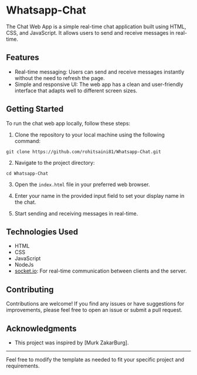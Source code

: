 # Whatsapp-Chat

The Chat Web App is a simple real-time chat application built using HTML, CSS, and JavaScript. It allows users to send and receive messages in real-time.


## Features

- Real-time messaging: Users can send and receive messages instantly without the need to refresh the page.
- Simple and responsive UI: The web app has a clean and user-friendly interface that adapts well to different screen sizes.


## Getting Started

To run the chat web app locally, follow these steps:

1. Clone the repository to your local machine using the following command:

```
git clone https://github.com/rohitsaini81/Whatsapp-Chat.git
```

2. Navigate to the project directory:

```
cd Whatsapp-Chat
```

3. Open the `index.html` file in your preferred web browser.

4. Enter your name in the provided input field to set your display name in the chat.

5. Start sending and receiving messages in real-time.

## Technologies Used

- HTML
- CSS
- JavaScript
- NodeJs
- [socket.io](https://socket.io/): For real-time communication between clients and the server.

## Contributing

Contributions are welcome! If you find any issues or have suggestions for improvements, please feel free to open an issue or submit a pull request.



## Acknowledgments

- This project was inspired by [Murk ZakarBurg].

---

Feel free to modify the template as needed to fit your specific project and requirements. 



